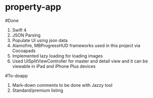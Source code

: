 # property-app

#Done
1. Swift 4
2. JSON Parsing
3. Populate UI using json data
4. Alamofire, MBProgressHUD frameworks used in this project via Cocoapads
5. Implemented lazy loading for loading images
6. Used UISplitViewController for master and detail view and it can be viewable in iPad and iPhone Plus devices


#To-doapp
1. Mark-down comments to be done with Jazzy tool
2. Standard/premium listing
